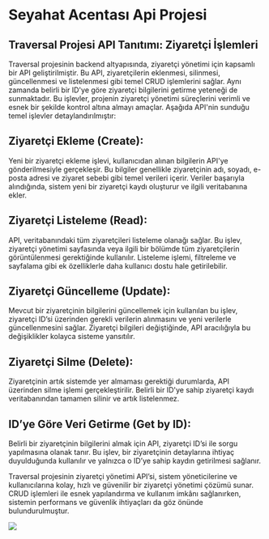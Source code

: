 # Seyahat Acentası Api Projesi

## Traversal Projesi API Tanıtımı: Ziyaretçi İşlemleri

Traversal projesinin backend altyapısında, ziyaretçi yönetimi için kapsamlı bir API geliştirilmiştir. Bu API, ziyaretçilerin eklenmesi, silinmesi, güncellenmesi ve listelenmesi gibi temel CRUD işlemlerini sağlar. Aynı zamanda belirli bir ID'ye göre ziyaretçi bilgilerini getirme yeteneği de sunmaktadır. Bu işlevler, projenin ziyaretçi yönetimi süreçlerini verimli ve esnek bir şekilde kontrol altına almayı amaçlar. Aşağıda API'nin sunduğu temel işlevler detaylandırılmıştır:

## Ziyaretçi Ekleme (Create):

Yeni bir ziyaretçi ekleme işlevi, kullanıcıdan alınan bilgilerin API'ye gönderilmesiyle gerçekleşir. Bu bilgiler genellikle ziyaretçinin adı, soyadı, e-posta adresi ve ziyaret sebebi gibi temel verileri içerir. Veriler başarıyla alındığında, sistem yeni bir ziyaretçi kaydı oluşturur ve ilgili veritabanına ekler.
## Ziyaretçi Listeleme (Read):

API, veritabanındaki tüm ziyaretçileri listeleme olanağı sağlar. Bu işlev, ziyaretçi yönetimi sayfasında veya ilgili bir bölümde tüm ziyaretçilerin görüntülenmesi gerektiğinde kullanılır. Listeleme işlemi, filtreleme ve sayfalama gibi ek özelliklerle daha kullanıcı dostu hale getirilebilir.
## Ziyaretçi Güncelleme (Update):

Mevcut bir ziyaretçinin bilgilerini güncellemek için kullanılan bu işlev, ziyaretçi ID’si üzerinden gerekli verilerin alınmasını ve yeni verilerle güncellenmesini sağlar. Ziyaretçi bilgileri değiştiğinde, API aracılığıyla bu değişiklikler kolayca sisteme yansıtılır.
## Ziyaretçi Silme (Delete):

Ziyaretçinin artık sistemde yer almaması gerektiği durumlarda, API üzerinden silme işlemi gerçekleştirilir. Belirli bir ID'ye sahip ziyaretçi kaydı veritabanından tamamen silinir ve artık listelenmez.
## ID’ye Göre Veri Getirme (Get by ID):

Belirli bir ziyaretçinin bilgilerini almak için API, ziyaretçi ID’si ile sorgu yapılmasına olanak tanır. Bu işlev, bir ziyaretçinin detaylarına ihtiyaç duyulduğunda kullanılır ve yalnızca o ID’ye sahip kaydın getirilmesi sağlanır.

Traversal projesinin ziyaretçi yönetimi API’si, sistem yöneticilerine ve kullanıcılarına kolay, hızlı ve güvenilir bir ziyaretçi yönetimi çözümü sunar. CRUD işlemleri ile esnek yapılandırma ve kullanım imkânı sağlanırken, sistemin performans ve güvenlik ihtiyaçları da göz önünde bulundurulmuştur.

<img src="https://github.com/oguzhanmollamehmetoglu/TraversalApiProject/blob/master/Traversal%20Api%20Project%20Foto%C4%9Fraflar/anasayfa.png"/>
